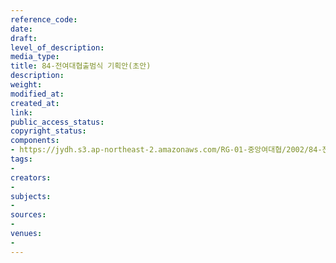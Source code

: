```yaml
---
reference_code: 
date: 
draft: 
level_of_description: 
media_type: 
title: 84-전여대협출범식 기획안(초안)
description: 
weight: 
modified_at: 
created_at: 
link: 
public_access_status: 
copyright_status: 
components:
- https://jydh.s3.ap-northeast-2.amazonaws.com/RG-01-중앙여대협/2002/84-전여대협출범식+기획안(초안).pdf
tags:
- 
creators:
- 
subjects:
- 
sources:
- 
venues:
- 
---
```

